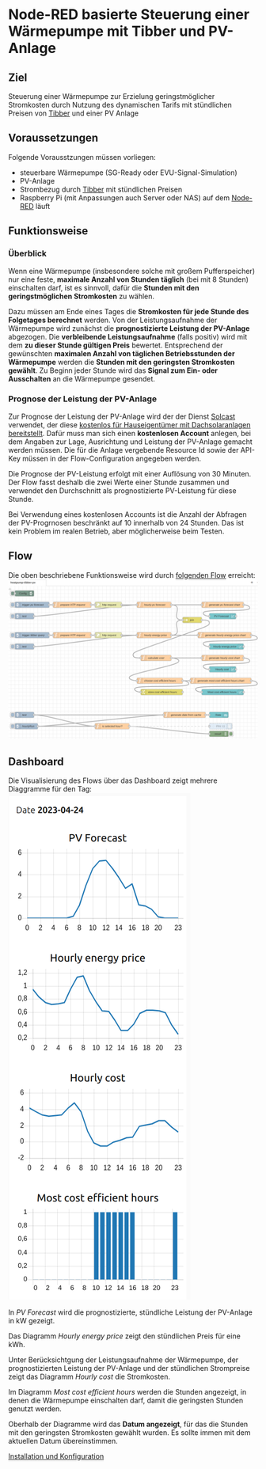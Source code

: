 # Node-RED basierte Steuerung einer Wärmepumpe mit Tibber und PV-Anlage
## Ziel
Steuerung einer Wärmepumpe zur Erzielung geringstmöglicher Stromkosten durch Nutzung des dynamischen Tarifs mit stündlichen Preisen von [Tibber](https://tibber.com/) und einer PV Anlage

## Voraussetzungen
Folgende Vorausstzungen müssen vorliegen:
- steuerbare Wärmepumpe (SG-Ready oder EVU-Signal-Simulation)
- PV-Anlage
- Strombezug durch [Tibber](https://tibber.com/) mit stündlichen Preisen
- Raspberry Pi (mit Anpassungen auch  Server oder NAS) auf dem [Node-RED](https://nodered.org/) läuft

## Funktionsweise
### Überblick
Wenn eine Wärmepumpe (insbesondere solche mit großem Pufferspeicher) nur eine feste, **maximale Anzahl von Stunden täglich** (bei mit 8 Stunden) einschalten darf, ist es sinnvoll, dafür die **Stunden mit den geringstmöglichen Stromkosten** zu wählen.

Dazu müssen am Ende eines Tages die **Stromkosten für jede Stunde des Folgetages berechnet** werden. Von der Leistungsaufnahme der Wärmepumpe wird zunächst die **prognostizierte Leistung der PV-Anlage** abgezogen. Die **verbleibende Leistungsaufnahme** (falls positiv) wird mit dem **zu dieser Stunde gültigen Preis** bewertet. Entsprechend der gewünschten **maximalen Anzahl von täglichen Betriebsstunden der Wärmepumpe** werden die **Stunden mit den geringsten Stromkosten gewählt**. Zu Beginn jeder Stunde wird das **Signal zum Ein- oder Ausschalten** an die Wärmepumpe gesendet.  

### Prognose der Leistung der PV-Anlage
Zur Prognose der Leistung der PV-Anlage wird der der Dienst [Solcast](https://solcast.com/) verwendet, der diese [kostenlos für Hauseigentümer mit Dachsolaranlagen bereitstellt](https://solcast.com/free-rooftop-solar-forecasting). Dafür muss man sich einen **kostenlosen Account** anlegen, bei dem Angaben zur  Lage, Ausrichtung und Leistung der PV-Anlage gemacht werden müssen. Die für die Anlage vergebende Resource Id sowie der API-Key müssen in der Flow-Configuration angegeben werden.

Die Prognose der PV-Leistung erfolgt mit einer Auflösung von 30 Minuten. Der Flow fasst deshalb die zwei Werte einer Stunde zusammen und verwendet den Durchschnitt als prognostizierte PV-Leistung für diese Stunde.

Bei Verwendung eines kostenlosen Accounts ist die Anzahl der Abfragen der PV-Progrnosen beschränkt auf 10 innerhalb von 24 Stunden. Das ist kein Problem im realen Betrieb, aber möglicherweise beim Testen.

## Flow
Die oben beschriebene Funktionsweise wird durch [folgenden Flow](flow.json) erreicht: 
![Flow](flow.png)

## Dashboard
Die Visualisierung des Flows über das Dashboard zeigt mehrere Diaggramme für den Tag:
![Dashboard](dashboard.png)

In *PV Forecast* wird die prognostizierte, stündliche Leistung der PV-Anlage in kW gezeigt.

Das Diagramm *Hourly energy price* zeigt den stündlichen Preis für eine kWh.

Unter Berücksichtgung der Leistungsaufnahme der Wärmepumpe, der prognostizierten Leistung der PV-Anlage und der stündlichen Strompreise zeigt das Diagramm *Hourly cost* die Stromkosten.

Im Diagramm *Most cost efficient hours* werden die Stunden angezeigt, in denen die Wärmepumpe einschalten darf, damit die geringsten Stunden genutzt werden.

Oberhalb der Diagramme wird das **Datum angezeigt**, für das die Stunden mit den geringsten Stromkosten gewählt wurden. Es sollte immen mit dem aktuellen Datum übereinstimmen.

[Installation und Konfiguration](installation.md)
